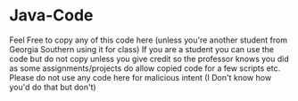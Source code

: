 # Java-Code

Feel Free to copy any of this code here (unless you're another student from Georgia Southern using it for class)
If you are a student you can use the code but do not copy unless you give credit so the professor knows you did as some assignments/projects do allow copied code for a few scripts etc.
Please do not use any code here for malicious intent (I Don't know how you'd do that but don't)
